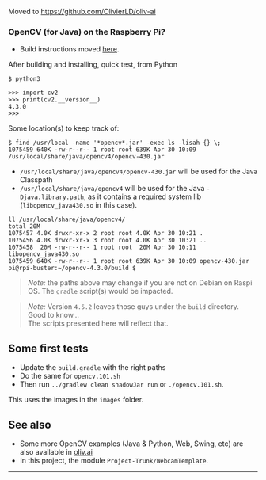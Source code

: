 Moved to <https://github.com/OlivierLD/oliv-ai>

### OpenCV (for Java) on the Raspberry Pi?
- Build instructions moved [here](https://github.com/OlivierLD/oliv-ai/tree/master/opencv).

After building and installing, quick test, from Python
```
$ python3

>>> import cv2
>>> print(cv2.__version__)
4.3.0
>>>
```
Some location(s) to keep track of:
```
$ find /usr/local -name '*opencv*.jar' -exec ls -lisah {} \;
1075459 640K -rw-r--r-- 1 root root 639K Apr 30 10:09 /usr/local/share/java/opencv4/opencv-430.jar
```
- `/usr/local/share/java/opencv4/opencv-430.jar` will be used for the Java Classpath 
- `/usr/local/share/java/opencv4` will be used for the Java `-Djava.library.path`, as it contains a required system lib (`libopencv_java430.so` in this case).
```
ll /usr/local/share/java/opencv4/
total 20M
1075457 4.0K drwxr-xr-x 2 root root 4.0K Apr 30 10:21 .
1075456 4.0K drwxr-xr-x 3 root root 4.0K Apr 30 10:21 ..
1075458  20M -rw-r--r-- 1 root root  20M Apr 30 10:11 libopencv_java430.so
1075459 640K -rw-r--r-- 1 root root 639K Apr 30 10:09 opencv-430.jar
pi@rpi-buster:~/opencv-4.3.0/build $ 
``` 
> _Note:_ the paths above may change if you are not on Debian on Raspi OS.
> The `gradle` script(s) would be impacted.

> _Note:_ Version `4.5.2` leaves those guys under the `build` directory. Good to know...  
> The scripts presented here will reflect that.


## Some first tests
- Update the `build.gradle` with the right paths
- Do the same for `opencv.101.sh`
- Then run `../gradlew clean shadowJar run` or `./opencv.101.sh`.

This uses the images in the `images` folder.

## See also
- Some more OpenCV examples (Java & Python, Web, Swing, etc) are also available in [oliv.ai](https://github.com/OlivierLD/oliv-ai/tree/master/opencv)
- In this project, the module `Project-Trunk/WebcamTemplate`.

---
